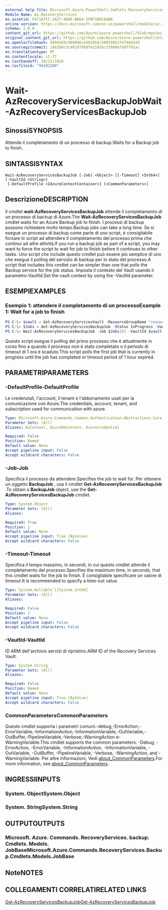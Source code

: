 ```yaml
---
external help file: Microsoft.Azure.PowerShell.Cmdlets.RecoveryServices.Backup.dll-Help.xml
Module Name: Az.RecoveryServices
ms.assetid: F671A7CC-2A27-460E-B064-2FBF1B9C6A0B
online version: https://docs.microsoft.com/en-us/powershell/module/az.recoveryservices/wait-azrecoveryservicesbackupjob
schema: 2.0.0
content_git_url: https://github.com/Azure/azure-powershell/blob/master/src/RecoveryServices/RecoveryServices/help/Wait-AzRecoveryServicesBackupJob.md
original_content_git_url: https://github.com/Azure/azure-powershell/blob/master/src/RecoveryServices/RecoveryServices/help/Wait-AzRecoveryServicesBackupJob.md
ms.openlocfilehash: d494169c989096ce562858c500289527479d42dd
ms.sourcegitcommit: 1de2b6c3c99197958fa2101bc37680e7507f91ac
ms.translationtype: MT
ms.contentlocale: it-IT
ms.lasthandoff: 10/13/2020
ms.locfileid: "94192200"
---
```

# <span data-ttu-id="f2f39-101">Wait-AzRecoveryServicesBackupJob</span><span class="sxs-lookup"><span data-stu-id="f2f39-101">Wait-AzRecoveryServicesBackupJob</span></span>

## <span data-ttu-id="f2f39-102">Sinossi</span><span class="sxs-lookup"><span data-stu-id="f2f39-102">SYNOPSIS</span></span>

<span data-ttu-id="f2f39-103">Attende il completamento di un processo di backup.</span><span class="sxs-lookup"><span data-stu-id="f2f39-103">Waits for a Backup job to finish.</span></span>

## <span data-ttu-id="f2f39-104">SINTASSI</span><span class="sxs-lookup"><span data-stu-id="f2f39-104">SYNTAX</span></span>

```
Wait-AzRecoveryServicesBackupJob [-Job] <Object> [[-Timeout] <Int64>] [-VaultId <String>]
 [-DefaultProfile <IAzureContextContainer>] [<CommonParameters>]
```

## <span data-ttu-id="f2f39-105">Descrizione</span><span class="sxs-lookup"><span data-stu-id="f2f39-105">DESCRIPTION</span></span>

<span data-ttu-id="f2f39-106">Il cmdlet **wait-AzRecoveryServicesBackupJob** attende il completamento di un processo di backup di Azure.</span><span class="sxs-lookup"><span data-stu-id="f2f39-106">The **Wait-AzRecoveryServicesBackupJob** cmdlet waits for an Azure Backup job to finish.</span></span>
<span data-ttu-id="f2f39-107">I processi di backup possono richiedere molto tempo.</span><span class="sxs-lookup"><span data-stu-id="f2f39-107">Backup jobs can take a long time.</span></span>
<span data-ttu-id="f2f39-108">Se si esegue un processo di backup come parte di uno script, è consigliabile forzare lo script ad attendere il completamento del processo prima che continui ad altre attività.</span><span class="sxs-lookup"><span data-stu-id="f2f39-108">If you run a backup job as part of a script, you may want to force the script to wait for job to finish before it continues to other tasks.</span></span>
<span data-ttu-id="f2f39-109">Uno script che include questo cmdlet può essere più semplice di uno che esegue il polling del servizio di backup per lo stato del processo.</span><span class="sxs-lookup"><span data-stu-id="f2f39-109">A script that includes this cmdlet can be simpler than one that polls the Backup service for the job status.</span></span>
<span data-ttu-id="f2f39-110">Imposta il contesto del Vault usando il parametro-VaultId.</span><span class="sxs-lookup"><span data-stu-id="f2f39-110">Set the vault context by using the -VaultId parameter.</span></span>

## <span data-ttu-id="f2f39-111">ESEMPI</span><span class="sxs-lookup"><span data-stu-id="f2f39-111">EXAMPLES</span></span>

### <span data-ttu-id="f2f39-112">Esempio 1: attendere il completamento di un processo</span><span class="sxs-lookup"><span data-stu-id="f2f39-112">Example 1: Wait for a job to finish</span></span>

```powershell
PS C:\> $vault = Get-AzRecoveryServicesVault -ResourceGroupName "resourceGroup" -Name "vaultName"
PS C:\> $Jobs = Get-AzRecoveryServicesBackupJob -Status InProgress -VaultId $vault.ID
PS C:\> Wait-AzRecoveryServicesBackupJob -Job $Jobs[0] -VaultId $vault.ID -Timeout 3600
```

<span data-ttu-id="f2f39-113">Questo script esegue il polling del primo processo che è attualmente in corso fino a quando il processo non è stato completato o il periodo di timeout di 1 ora è scaduto.</span><span class="sxs-lookup"><span data-stu-id="f2f39-113">This script polls the first job that is currently in progress until the job has completed or timeout period of 1 hour expired.</span></span>

## <span data-ttu-id="f2f39-114">PARAMETRI</span><span class="sxs-lookup"><span data-stu-id="f2f39-114">PARAMETERS</span></span>

### <span data-ttu-id="f2f39-115">-DefaultProfile</span><span class="sxs-lookup"><span data-stu-id="f2f39-115">-DefaultProfile</span></span>

<span data-ttu-id="f2f39-116">Le credenziali, l'account, il tenant e l'abbonamento usati per la comunicazione con Azure.</span><span class="sxs-lookup"><span data-stu-id="f2f39-116">The credentials, account, tenant, and subscription used for communication with azure.</span></span>

```yaml
Type: Microsoft.Azure.Commands.Common.Authentication.Abstractions.Core.IAzureContextContainer
Parameter Sets: (All)
Aliases: AzContext, AzureRmContext, AzureCredential

Required: False
Position: Named
Default value: None
Accept pipeline input: False
Accept wildcard characters: False
```

### <span data-ttu-id="f2f39-117">-Job</span><span class="sxs-lookup"><span data-stu-id="f2f39-117">-Job</span></span>

<span data-ttu-id="f2f39-118">Specifica il processo da attendere.</span><span class="sxs-lookup"><span data-stu-id="f2f39-118">Specifies the job to wait for.</span></span>
<span data-ttu-id="f2f39-119">Per ottenere un oggetto **BackupJob** , usa il cmdlet **Get-AzRecoveryServicesBackupJob** .</span><span class="sxs-lookup"><span data-stu-id="f2f39-119">To obtain a **BackupJob** object, use the **Get-AzRecoveryServicesBackupJob** cmdlet.</span></span>

```yaml
Type: System.Object
Parameter Sets: (All)
Aliases:

Required: True
Position: 1
Default value: None
Accept pipeline input: True (ByValue)
Accept wildcard characters: False
```

### <span data-ttu-id="f2f39-120">-Timeout</span><span class="sxs-lookup"><span data-stu-id="f2f39-120">-Timeout</span></span>

<span data-ttu-id="f2f39-121">Specifica il tempo massimo, in secondi, in cui questo cmdlet attende il completamento del processo.</span><span class="sxs-lookup"><span data-stu-id="f2f39-121">Specifies the maximum time, in seconds, that this cmdlet waits for the job to finish.</span></span>
<span data-ttu-id="f2f39-122">È consigliabile specificare un valore di timeout.</span><span class="sxs-lookup"><span data-stu-id="f2f39-122">It is recommended to specify a time-out value.</span></span>

```yaml
Type: System.Nullable`1[System.Int64]
Parameter Sets: (All)
Aliases:

Required: False
Position: 2
Default value: None
Accept pipeline input: False
Accept wildcard characters: False
```

### <span data-ttu-id="f2f39-123">-VaultId</span><span class="sxs-lookup"><span data-stu-id="f2f39-123">-VaultId</span></span>

<span data-ttu-id="f2f39-124">ID ARM dell'archivio servizi di ripristino.</span><span class="sxs-lookup"><span data-stu-id="f2f39-124">ARM ID of the Recovery Services Vault.</span></span>

```yaml
Type: System.String
Parameter Sets: (All)
Aliases:

Required: False
Position: Named
Default value: None
Accept pipeline input: True (ByValue)
Accept wildcard characters: False
```

### <span data-ttu-id="f2f39-125">CommonParameters</span><span class="sxs-lookup"><span data-stu-id="f2f39-125">CommonParameters</span></span>
<span data-ttu-id="f2f39-126">Questo cmdlet supporta i parametri comuni:-debug,-ErrorAction,-ErrorVariable,-InformationAction,-InformationVariable,-OutVariable,-OutBuffer,-PipelineVariable,-Verbose,-WarningAction e-WarningVariable.</span><span class="sxs-lookup"><span data-stu-id="f2f39-126">This cmdlet supports the common parameters: -Debug, -ErrorAction, -ErrorVariable, -InformationAction, -InformationVariable, -OutVariable, -OutBuffer, -PipelineVariable, -Verbose, -WarningAction, and -WarningVariable.</span></span> <span data-ttu-id="f2f39-127">Per altre informazioni, Vedi [about_CommonParameters](http://go.microsoft.com/fwlink/?LinkID=113216).</span><span class="sxs-lookup"><span data-stu-id="f2f39-127">For more information, see [about_CommonParameters](http://go.microsoft.com/fwlink/?LinkID=113216).</span></span>

## <span data-ttu-id="f2f39-128">INGRESSI</span><span class="sxs-lookup"><span data-stu-id="f2f39-128">INPUTS</span></span>

### <span data-ttu-id="f2f39-129">System. Object</span><span class="sxs-lookup"><span data-stu-id="f2f39-129">System.Object</span></span>

### <span data-ttu-id="f2f39-130">System. String</span><span class="sxs-lookup"><span data-stu-id="f2f39-130">System.String</span></span>

## <span data-ttu-id="f2f39-131">OUTPUT</span><span class="sxs-lookup"><span data-stu-id="f2f39-131">OUTPUTS</span></span>

### <span data-ttu-id="f2f39-132">Microsoft. Azure. Commands. RecoveryServices. backup. Cmdlets. Models. JobBase</span><span class="sxs-lookup"><span data-stu-id="f2f39-132">Microsoft.Azure.Commands.RecoveryServices.Backup.Cmdlets.Models.JobBase</span></span>

## <span data-ttu-id="f2f39-133">Note</span><span class="sxs-lookup"><span data-stu-id="f2f39-133">NOTES</span></span>

## <span data-ttu-id="f2f39-134">COLLEGAMENTI CORRELATI</span><span class="sxs-lookup"><span data-stu-id="f2f39-134">RELATED LINKS</span></span>

[<span data-ttu-id="f2f39-135">Get-AzRecoveryServicesBackupJob</span><span class="sxs-lookup"><span data-stu-id="f2f39-135">Get-AzRecoveryServicesBackupJob</span></span>](./Get-AzRecoveryServicesBackupJob.md)
